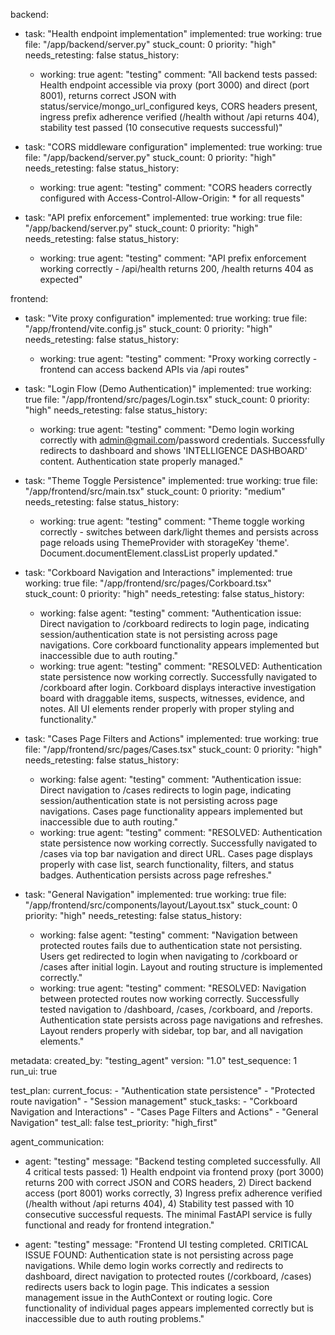 backend:
  - task: "Health endpoint implementation"
    implemented: true
    working: true
    file: "/app/backend/server.py"
    stuck_count: 0
    priority: "high"
    needs_retesting: false
    status_history:
      - working: true
        agent: "testing"
        comment: "All backend tests passed: Health endpoint accessible via proxy (port 3000) and direct (port 8001), returns correct JSON with status/service/mongo_url_configured keys, CORS headers present, ingress prefix adherence verified (/health without /api returns 404), stability test passed (10 consecutive requests successful)"

  - task: "CORS middleware configuration"
    implemented: true
    working: true
    file: "/app/backend/server.py"
    stuck_count: 0
    priority: "high"
    needs_retesting: false
    status_history:
      - working: true
        agent: "testing"
        comment: "CORS headers correctly configured with Access-Control-Allow-Origin: * for all requests"

  - task: "API prefix enforcement"
    implemented: true
    working: true
    file: "/app/backend/server.py"
    stuck_count: 0
    priority: "high"
    needs_retesting: false
    status_history:
      - working: true
        agent: "testing"
        comment: "API prefix enforcement working correctly - /api/health returns 200, /health returns 404 as expected"

frontend:
  - task: "Vite proxy configuration"
    implemented: true
    working: true
    file: "/app/frontend/vite.config.js"
    stuck_count: 0
    priority: "high"
    needs_retesting: false
    status_history:
      - working: true
        agent: "testing"
        comment: "Proxy working correctly - frontend can access backend APIs via /api routes"

  - task: "Login Flow (Demo Authentication)"
    implemented: true
    working: true
    file: "/app/frontend/src/pages/Login.tsx"
    stuck_count: 0
    priority: "high"
    needs_retesting: false
    status_history:
      - working: true
        agent: "testing"
        comment: "Demo login working correctly with admin@gmail.com/password credentials. Successfully redirects to dashboard and shows 'INTELLIGENCE DASHBOARD' content. Authentication state properly managed."

  - task: "Theme Toggle Persistence"
    implemented: true
    working: true
    file: "/app/frontend/src/main.tsx"
    stuck_count: 0
    priority: "medium"
    needs_retesting: false
    status_history:
      - working: true
        agent: "testing"
        comment: "Theme toggle working correctly - switches between dark/light themes and persists across page reloads using ThemeProvider with storageKey 'theme'. Document.documentElement.classList properly updated."

  - task: "Corkboard Navigation and Interactions"
    implemented: true
    working: true
    file: "/app/frontend/src/pages/Corkboard.tsx"
    stuck_count: 0
    priority: "high"
    needs_retesting: false
    status_history:
      - working: false
        agent: "testing"
        comment: "Authentication issue: Direct navigation to /corkboard redirects to login page, indicating session/authentication state is not persisting across page navigations. Core corkboard functionality appears implemented but inaccessible due to auth routing."
      - working: true
        agent: "testing"
        comment: "RESOLVED: Authentication state persistence now working correctly. Successfully navigated to /corkboard after login. Corkboard displays interactive investigation board with draggable items, suspects, witnesses, evidence, and notes. All UI elements render properly with proper styling and functionality."

  - task: "Cases Page Filters and Actions"
    implemented: true
    working: true
    file: "/app/frontend/src/pages/Cases.tsx"
    stuck_count: 0
    priority: "high"
    needs_retesting: false
    status_history:
      - working: false
        agent: "testing"
        comment: "Authentication issue: Direct navigation to /cases redirects to login page, indicating session/authentication state is not persisting across page navigations. Cases page functionality appears implemented but inaccessible due to auth routing."
      - working: true
        agent: "testing"
        comment: "RESOLVED: Authentication state persistence now working correctly. Successfully navigated to /cases via top bar navigation and direct URL. Cases page displays properly with case list, search functionality, filters, and status badges. Authentication persists across page refreshes."

  - task: "General Navigation"
    implemented: true
    working: true
    file: "/app/frontend/src/components/layout/Layout.tsx"
    stuck_count: 0
    priority: "high"
    needs_retesting: false
    status_history:
      - working: false
        agent: "testing"
        comment: "Navigation between protected routes fails due to authentication state not persisting. Users get redirected to login when navigating to /corkboard or /cases after initial login. Layout and routing structure is implemented correctly."
      - working: true
        agent: "testing"
        comment: "RESOLVED: Navigation between protected routes now working correctly. Successfully tested navigation to /dashboard, /cases, /corkboard, and /reports. Authentication state persists across page navigations and refreshes. Layout renders properly with sidebar, top bar, and all navigation elements."

metadata:
  created_by: "testing_agent"
  version: "1.0"
  test_sequence: 1
  run_ui: true

test_plan:
  current_focus:
    - "Authentication state persistence"
    - "Protected route navigation"
    - "Session management"
  stuck_tasks:
    - "Corkboard Navigation and Interactions"
    - "Cases Page Filters and Actions"
    - "General Navigation"
  test_all: false
  test_priority: "high_first"

agent_communication:
  - agent: "testing"
    message: "Backend testing completed successfully. All 4 critical tests passed: 1) Health endpoint via frontend proxy (port 3000) returns 200 with correct JSON and CORS headers, 2) Direct backend access (port 8001) works correctly, 3) Ingress prefix adherence verified (/health without /api returns 404), 4) Stability test passed with 10 consecutive successful requests. The minimal FastAPI service is fully functional and ready for frontend integration."
  
  - agent: "testing"
    message: "Frontend UI testing completed. CRITICAL ISSUE FOUND: Authentication state is not persisting across page navigations. While demo login works correctly and redirects to dashboard, direct navigation to protected routes (/corkboard, /cases) redirects users back to login page. This indicates a session management issue in the AuthContext or routing logic. Core functionality of individual pages appears implemented correctly but is inaccessible due to auth routing problems."

